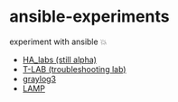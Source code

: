 # ansible-experiments
experiment with ansible :boom:

 - [HA_labs (still alpha)](HA_labs)
 - [T-LAB (troubleshooting lab)](T-LAB)
 - [graylog3](graylog3_server)
 - [LAMP](lamp)

